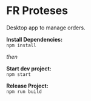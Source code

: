 # FR Proteses
Desktop app to manage orders.

**Install Dependencies:**\
  `npm install`

*then*

**Start dev project:**\
  `npm start`

**Release Project:**\
  `npm run build`
